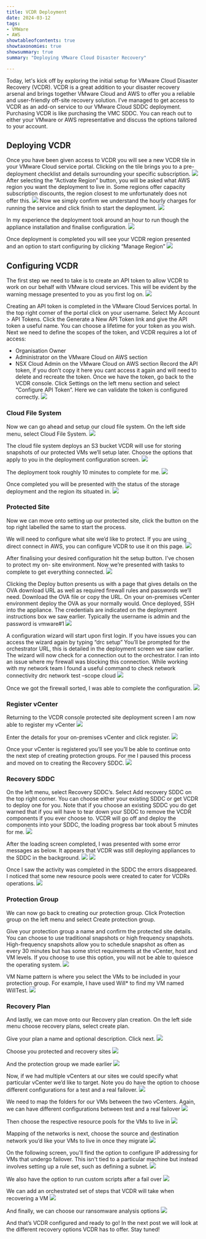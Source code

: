 ```yaml
---
title: VCDR Deployment
date: 2024-03-12
tags:
- VMWare
- AWS
showtableofcontents: true
showtaxonomies: true
showsummary: true
summary: "Deploying VMware Cloud Disaster Recovery" 

---
```



Today, let's kick off by exploring the initial setup for VMware Cloud Disaster Recovery
(VCDR). VCDR is a great addition to your disaster recovery arsenal and brings together
VMware Cloud and AWS to offer you a reliable and user-friendly off-site recovery solution.
I’ve managed to get access to VCDR as an add-on service to our VMware Cloud SDDC
deployment.
Purchasing VCDR is like purchasing the VMC SDDC. You can reach out to either your
VMware or AWS representative and discuss the options tailored to your account.

## Deploying VCDR
Once you have been given access to VCDR you will see a new VCDR tile in your VMware
Cloud service portal. Clicking on the tile brings you to a pre-deployment checklist and details
surrounding your specific subscription.
![](1.png)
After selecting the “Activate Region” button, you will be asked what AWS region you want
the deployment to live in. Some regions offer capacity subscription discounts, the region
closest to me unfortunately does not offer this.
![](2.png)
Now we simply confirm we understand the hourly charges for running the service and click
finish to start the deployment.
![](3.png)

In my experience the deployment took around an hour to run though the appliance
installation and finalise configuration.
![](4.png)

Once deployment is completed you will see your VCDR region presented and an option to
start configuring by clicking “Manage Region”
![](5.png)

## Configuring VCDR
The first step we need to take is to create an API token to allow VCDR to work on our behalf
with VMware cloud services. This will be evident by the warning message presented to you
as you first log on.
![](6.png)

Creating an API token is completed in the VMware Cloud Services portal. In the top right
corner of the portal click on your username. Select My Account > API Tokens.
Click the Generate a New API Token link and give the API token a useful name. You can
choose a lifetime for your token as you wish.
Next we need to define the scopes of the token, and VCDR requires a lot of access:
* Organisation Owner
* Administrator on the VMware Cloud on AWS section
* NSX Cloud Admin on the VMware Cloud on AWS section
Record the API token, if you don’t copy it here you cant access it again and will need to
delete and recreate the token.
Once we have the token, go back to the VCDR console. Click Settings on the left menu
section and select “Configure API Token”.
Here we can validate the token is configured correctly.
![](7.png)

### Cloud File System
Now we can go ahead and setup our cloud file system. On the left side menu, select Cloud
File System.
![](8.png)

The cloud file system deploys an S3 bucket VCDR will use for storing snapshots of our
protected VMs we’ll setup later. Choose the options that apply to you in the deployment
configuration screen.
![](9.png)

The deployment took roughly 10 minutes to complete for me.
![](10.png)

Once completed you will be presented with the status of the storage deployment and the
region its situated in.
![](11.png)

### Protected Site
Now we can move onto setting up our protected site, click the button on the top right labelled
the same to start the process.

We will need to configure what site we’d like to protect. If you are using direct connect in
AWS, you can configure VCDR to use it on this page.
![](12.png)

After finalising your desired configuration hit the setup button. I’ve chosen to protect my on-
site environment.
Now we’re presented with tasks to complete to get everything connected.
![](13.png)

Clicking the Deploy button presents us with a page that gives details on the OVA download
URL as well as required firewall rules and passwords we’ll need.
Download the OVA file or copy the URL.
On your on-premises vCenter environment deploy the OVA as your normally would.
Once deployed, SSH into the appliance. The credentials are indicated on the deployment
instructions box we saw earlier. Typically the username is admin and the password is
vmware#1
![](14.png)

A configuration wizard will start upon first login. If you have issues you can access the
wizard again by typing “drc setup”
You’ll be prompted for the orchestrator URL, this is detailed in the deployment screen we
saw earlier. The wizard will now check for a connection out to the orchestrator.
I ran into an issue where my firewall was blocking this connection. While working with my
network team I found a useful command to check network connectivity
drc network test –scope cloud
![](15.png)

Once we got the firewall sorted, I was able to complete the configuration.
![](16.png)

### Register vCenter
Returning to the VCDR console protected site deployment screen I am now able to register
my vCenter
![](17.png)

Enter the details for your on-premises vCenter and click register.
![](18.png)

Once your vCenter is registered you’ll see you’ll be able to continue onto the next step of
creating protection groups. For me I paused this process and moved on to creating the
Recovery SDDC.
![](19.png)

### Recovery SDDC
On the left menu, select Recovery SDDC’s. Select Add recovery SDDC on the top right
corner.
You can choose either your existing SDDC or get VCDR to deploy one for you. Note that if
you choose an existing SDDC you do get warned that if you will have to tear down your
SDDC to remove the VCDR components if you ever choose to.
VCDR will go off and deploy the components into your SDDC, the loading progress bar took
about 5 minutes for me.
![](20.png)

After the loading screen completed, I was presented with some error messages as below. It
appears that VCDR was still deploying appliances to the SDDC in the background.
![](21.png)
![](22.png)

Once I saw the activity was completed in the SDDC the errors disappeared.
I noticed that some new resource pools were created to cater for VCDRs operations.
![](23.png)

### Protection Group
We can now go back to creating our protection group. Click Protection group on the left
menu and select Create protection group.


Give your protection group a name and confirm the protected site details.
You can choose to use traditional snapshots or high frequency snapshots.
High-frequency snapshots allow you to schedule snapshot as often as every 30 minutes but
has some strict requirements at the vCenter, host and VM levels. If you choose to use this
option, you will not be able to quiesce the operating system.
![](25.png)

VM Name pattern is where you select the VMs to be included in your protection group. For
example, I have used Will* to find my VM named WillTest.
![](26.png)

### Recovery Plan
And lastly, we can move onto our Recovery plan creation. On the left side menu choose
recovery plans, select create plan.


Give your plan a name and optional description. Click next.
![](28.png)

Choose you protected and recovery sites 
![](Picture1.png)

And the protection group we made earlier
![](Picture2.png)

Now, if we had multiple vCenters at our sites we could specify what particular vCenter we’d like to target. Note you do have the option to choose different configurations for a test and a real failover.
![](Picture3.png)

We need to map the folders for our VMs between the two vCenters. Again, we can have different configurations between test and a real failover
![](Picture4.png)

Then choose the respective resource pools for the VMs to live in
![](Picture5.png)
 
Mapping of the networks is next, choose the source and destination network you’d like your VMs to live in once they migrate
![](Picture6.png)

On the following screen, you'll find the option to configure IP addressing for VMs that undergo failover. This isn't tied to a particular machine but instead involves setting up a rule set, such as defining a subnet.
![](Picture7.png)

We also have the option to run custom scripts after a fail over
![](Picture8.png)


We can add an orchestrated set of steps that VCDR will take when recovering a VM
![](Picture9.png)

And finally, we can choose our ransomware analysis options
![](Picture10.png)

And that’s VCDR configured and ready to go! In the next post we will look at the different recovery options VCDR has to offer. Stay tuned!


